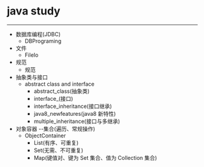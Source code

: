 # java study

---

- 数据库编程(JDBC)
  - DBPrograming
- 文件
  - FileIo
- 规范
  - 规范
- 抽象类与接口
  - abstract class and interface
    - abstract_class(抽象类)
    - interface\_(接口)
    - interface_inheritance(接口继承)
    - java8_newfeatures(java8 新特性)
    - multiple_inheritance(接口与多继承)
- 对象容器 --集合(遍历、常规操作)
  - ObjectContainer
    - List(有序、可重复)
    - Set(无需、不可重复)
    - Map(键值对、键为 Set 集合、值为 Collection 集合)
